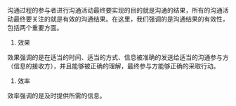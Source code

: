 
沟通过程的参与者进行沟通活动最终要实现的目的就是沟通的结果，所有的沟通活动最终要关注的就是有效的沟通结果。在这里，我们强调的是沟通结果的有效性，包括两个重要方面。

1. 效果

效果强调的是在适当的时间、适当的方式、信息被准确的发送给适当的沟通参与方（信息的接收方），并且能够被正确的理解，最终参与方能够正确的采取行动。

1. 效率

效率强调的是及时提供所需的信息。
